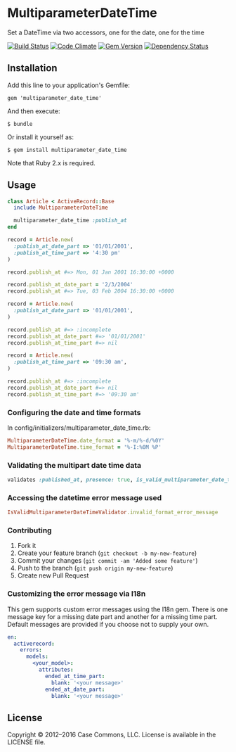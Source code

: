 # MultiparameterDateTime

Set a DateTime via two accessors, one for the date, one for the time

[![Build Status](https://secure.travis-ci.org/Casecommons/multiparameter_date_time.png?branch=master)](https://travis-ci.org/Casecommons/multiparameter_date_time)
[![Code Climate](https://codeclimate.com/github/Casecommons/multiparameter_date_time.png)](https://codeclimate.com/github/Casecommons/multiparameter_date_time)
[![Gem Version](https://badge.fury.io/rb/multiparameter_date_time.png)](https://rubygems.org/gems/multiparameter_date_time)
[![Dependency Status](https://gemnasium.com/Casecommons/multiparameter_date_time.png)](https://gemnasium.com/Casecommons/multiparameter_date_time)

## Installation

Add this line to your application's Gemfile:

    gem 'multiparameter_date_time'

And then execute:

    $ bundle

Or install it yourself as:

    $ gem install multiparameter_date_time

Note that Ruby 2.x is required.

## Usage

```ruby
class Article < ActiveRecord::Base
  include MultiparameterDateTime

  multiparameter_date_time :publish_at
end

record = Article.new(
  :publish_at_date_part => '01/01/2001',
  :publish_at_time_part => '4:30 pm'
)

record.publish_at #=> Mon, 01 Jan 2001 16:30:00 +0000

record.publish_at_date_part = '2/3/2004'
record.publish_at #=> Tue, 03 Feb 2004 16:30:00 +0000

record = Article.new(
  :publish_at_date_part => '01/01/2001',
)

record.publish_at #=> :incomplete
record.publish_at_date_part #=> '01/01/2001'
record.publish_at_time_part #=> nil

record = Article.new(
  :publish_at_time_part => '09:30 am',
)

record.publish_at #=> :incomplete
record.publish_at_date_part #=> nil
record.publish_at_time_part #=> '09:30 am'
```

### Configuring the date and time formats
In config/initializers/multiparameter\_date\_time.rb:

```ruby
MultiparameterDateTime.date_format = '%-m/%-d/%0Y'
MultiparameterDateTime.time_format = '%-I:%0M %P'
```

### Validating the multipart date time data

```ruby
validates :published_at, presence: true, is_valid_multiparameter_date_time: true
```

### Accessing the datetime error message used

```ruby
IsValidMultiparameterDateTimeValidator.invalid_format_error_message
```

### Contributing

1. Fork it
2. Create your feature branch (`git checkout -b my-new-feature`)
3. Commit your changes (`git commit -am 'Added some feature'`)
4. Push to the branch (`git push origin my-new-feature`)
5. Create new Pull Request

### Customizing the error message via I18n

This gem supports custom error messages using the I18n gem. There is one message key
for a missing date part and another for a missing time part. Default messages are
provided if you choose not to supply your own.

```yaml
en:
  activerecord:
    errors:
      models:
        <your_model>:
          attributes:
            ended_at_time_part:
              blank: '<your message>'
            ended_at_date_part:
              blank: '<your message>'
```

## License

Copyright © 2012–2016 Case Commons, LLC. License is available in the LICENSE file.

